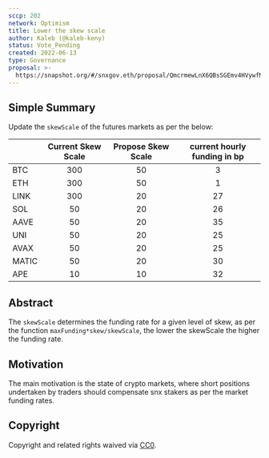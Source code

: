 ```yaml
---
sccp: 202
network: Optimism
title: Lower the skew scale
author: Kaleb (@kaleb-keny)
status: Vote_Pending
created: 2022-06-13
type: Governance
proposal: >-
  https://snapshot.org/#/snxgov.eth/proposal/QmcrmewLnX6QBsSGEmv4HVywfMmqhawWFsrRJsYxAT23k1
---
```


## Simple Summary

<!--"If you can't explain it simply, you don't understand it well enough." Provide a simplified and layman-accessible explanation of the SCCP.-->

Update the `skewScale` of the futures markets as per the below:

|       	| **Current Skew Scale** 	| **Propose Skew Scale** 	| **current hourly funding in bp** 	|
|-------	|:----------------------:	|:----------------------:	|:------------------------:	|
| BTC   	| 300                    	| 50                     	| 3                        	|
| ETH   	| 300                    	| 50                     	| 1                        	|
| LINK  	| 300                    	| 20                     	| 27                       	|
| SOL   	| 50                     	| 20                     	| 26                       	|
| AAVE  	| 50                     	| 20                     	| 35                       	|
| UNI   	| 50                     	| 20                     	| 25                       	|
| AVAX  	| 50                     	| 20                     	| 25                       	|
| MATIC 	| 50                     	| 20                     	| 30                       	|
| APE   	| 10                     	| 10                     	| 32                       	|

## Abstract

<!--A short (~200 word) description of the variable change proposed.-->

The `skewScale` determines the funding rate for a given level of skew, as per the function `maxFunding*skew/skewScale`, the lower the skewScale the higher the funding rate.

## Motivation

<!--The motivation is critical for SCCPs that want to update variables within Synthetix. It should clearly explain why the existing variable is not incentive aligned. SCCP submissions without sufficient motivation may be rejected outright.-->

The main motivation is the state of crypto markets, where short positions undertaken by traders should compensate snx stakers as per the market funding rates.


## Copyright

Copyright and related rights waived via [CC0](https://creativecommons.org/publicdomain/zero/1.0/).
